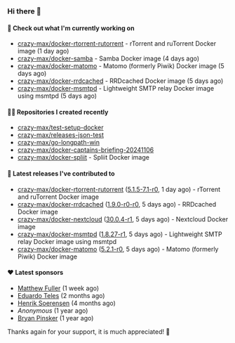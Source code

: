 ### Hi there 👋

#### 👷 Check out what I'm currently working on

- [crazy-max/docker-rtorrent-rutorrent](https://github.com/crazy-max/docker-rtorrent-rutorrent) - rTorrent and ruTorrent Docker image (1 day ago)
- [crazy-max/docker-samba](https://github.com/crazy-max/docker-samba) - Samba Docker image (4 days ago)
- [crazy-max/docker-matomo](https://github.com/crazy-max/docker-matomo) - Matomo (formerly Piwik) Docker image (5 days ago)
- [crazy-max/docker-rrdcached](https://github.com/crazy-max/docker-rrdcached) - RRDcached Docker image (5 days ago)
- [crazy-max/docker-msmtpd](https://github.com/crazy-max/docker-msmtpd) - Lightweight SMTP relay Docker image using msmtpd (5 days ago)

#### 👨‍💻 Repositories I created recently

- [crazy-max/test-setup-docker](https://github.com/crazy-max/test-setup-docker)
- [crazy-max/releases-json-test](https://github.com/crazy-max/releases-json-test)
- [crazy-max/go-longpath-win](https://github.com/crazy-max/go-longpath-win)
- [crazy-max/docker-captains-briefing-20241106](https://github.com/crazy-max/docker-captains-briefing-20241106)
- [crazy-max/docker-spliit](https://github.com/crazy-max/docker-spliit) - Spliit Docker image

#### 🚀 Latest releases I've contributed to

- [crazy-max/docker-rtorrent-rutorrent](https://github.com/crazy-max/docker-rtorrent-rutorrent) ([5.1.5-7.1-r0](https://github.com/crazy-max/docker-rtorrent-rutorrent/releases/tag/5.1.5-7.1-r0), 1 day ago) - rTorrent and ruTorrent Docker image
- [crazy-max/docker-rrdcached](https://github.com/crazy-max/docker-rrdcached) ([1.9.0-r0-r0](https://github.com/crazy-max/docker-rrdcached/releases/tag/1.9.0-r0-r0), 5 days ago) - RRDcached Docker image
- [crazy-max/docker-nextcloud](https://github.com/crazy-max/docker-nextcloud) ([30.0.4-r1](https://github.com/crazy-max/docker-nextcloud/releases/tag/30.0.4-r1), 5 days ago) - Nextcloud Docker image
- [crazy-max/docker-msmtpd](https://github.com/crazy-max/docker-msmtpd) ([1.8.27-r1](https://github.com/crazy-max/docker-msmtpd/releases/tag/1.8.27-r1), 5 days ago) - Lightweight SMTP relay Docker image using msmtpd
- [crazy-max/docker-matomo](https://github.com/crazy-max/docker-matomo) ([5.2.1-r0](https://github.com/crazy-max/docker-matomo/releases/tag/5.2.1-r0), 5 days ago) - Matomo (formerly Piwik) Docker image

#### ❤️ Latest sponsors
- [Matthew Fuller](https://github.com/mathematics333) (1 week ago)
- [Eduardo Teles](https://github.com/eduardoteles17) (2 months ago)
- [Henrik Soerensen](https://github.com/hsoerensen) (4 months ago)
- _Anonymous_ (1 year ago)
- [Bryan Pinsker](https://github.com/BryanPinsker) (1 year ago)

Thanks again for your support, it is much appreciated! 🙏
